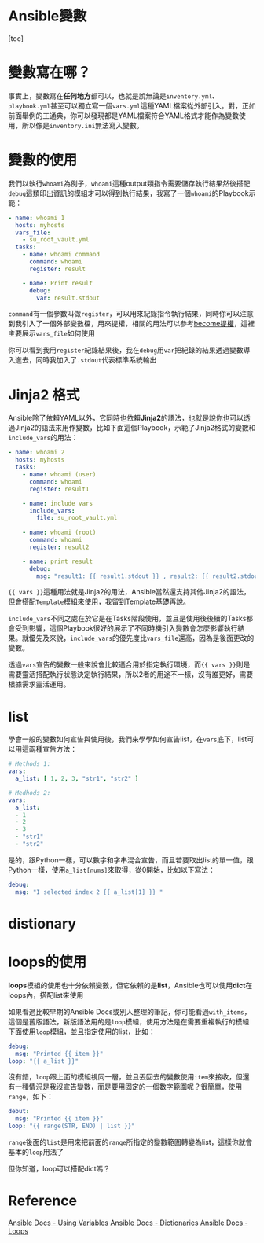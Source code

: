 # Ansible變數

[toc]

# 變數寫在哪？
事實上，變數寫在**任何地方**都可以，也就是說無論是`inventory.yml`、`playbook.yml`甚至可以獨立寫一個`vars.yml`這種YAML檔案從外部引入。對，正如前面舉例的工通典，你可以發現都是YAML檔案符合YAML格式才能作為變數使用，所以像是`inventory.ini`無法寫入變數。

# 變數的使用
我們以執行`whoami`為例子，`whoami`這種output類指令需要儲存執行結果然後搭配`debug`這類印出資訊的模組才可以得到執行結果，我寫了一個`whoami`的Playbook示範：
```YAML
- name: whoami 1
  hosts: myhosts
  vars_file:
    - su_root_vault.yml
  tasks:
    - name: whoami command
      command: whoami
      register: result

    - name: Print result
      debug:
        var: result.stdout
```
`command`有一個參數叫做`register`，可以用來紀錄指令執行結果，同時你可以注意到我引入了一個外部變數檔，用來提權，相關的用法可以參考[become提權](./become提權.md)，這裡主要展示`vars_file`如何使用

你可以看到我用`register`紀錄結果後，我在`debug`用`var`把紀錄的結果透過變數導入進去，同時我加入了`.stdout`代表標準系統輸出

# Jinja2 格式
Ansible除了依賴YAML以外，它同時也依賴**Jinja2**的語法，也就是說你也可以透過Jinja2的語法來用作變數，比如下面這個Playbook，示範了Jinja2格式的變數和`include_vars`的用法：
```YAML
- name: whoami 2
  hosts: myhosts
  tasks:
    - name: whoami (user)
      command: whoami
      register: result1

    - name: include vars
      include_vars:
        file: su_root_vault.yml
      
    - name: whoami (root)
      command: whoami
      register: result2

    - name: print result
      debug:
        msg: "result1: {{ result1.stdout }} , result2: {{ result2.stdout }}"
```
`{{ vars }}`這種用法就是Jinja2的用法，Ansible當然還支持其他Jinja2的語法，但會搭配`Template`模組來使用，我留到[Template基礎](../Template_Jinja2/Template基礎.md)再說。

`include_vars`不同之處在於它是在Tasks階段使用，並且是使用後後續的Tasks都會受到影響，這個Playbook很好的展示了不同時機引入變數會怎麼影響執行結果。就優先及來說，`include_vars`的優先度比`vars_file`還高，因為是後面更改的變數。

透過`vars`宣告的變數一般來說會比較適合用於指定執行環境，而`{{ vars }}`則是需要靈活搭配執行狀態決定執行結果，所以2者的用途不一樣，沒有誰更好，需要根據需求靈活運用。

# list
學會一般的變數如何宣告與使用後，我們來學學如何宣告list，在`vars`底下，list可以用這兩種宣告方法：
```YAML
# Methods 1:
vars:
  a_list: [ 1, 2, 3, "str1", "str2" ]

# Medhods 2:
vars:
  a_list:
  - 1
  - 2
  - 3
  - "str1"
  - "str2"

```
是的，跟Python一樣，可以數字和字串混合宣告，而且若要取出list的單一值，跟Python一樣，使用`a_list[nums]`來取得，從0開始，比如以下寫法：
```YAML
debug:
  msg: "I selected index 2 {{ a_list[1] }} "
```

# distionary


# loops的使用
**loops**模組的使用也十分依賴變數，但它依賴的是**list**，Ansible也可以使用**dict**在loops內，搭配list來使用

如果看過比較早期的Ansible Docs或別人整理的筆記，你可能看過`with_items`，這個是舊版語法，新版語法用的是`loop`模組，使用方法是在需要重複執行的模組下面使用`loop`模組，並且指定使用的list，比如：
```YAML
debug: 
  msg: "Printed {{ item }}"
loop: "{{ a_list }}"
```
沒有錯，`loop`跟上面的模組視同一層，並且丟回去的變數使用`item`來接收，但還有一種情況是我沒宣告變數，而是要用固定的一個數字範圍呢？很簡單，使用`range`，如下：
```YAML
debut:
  msg: "Printed {{ item }}"
loop: "{{ range(STR, END) | list }}"
```
`range`後面的`list`是用來把前面的`range`所指定的變數範圍轉變為list，這樣你就會基本的`loop`用法了

但你知道，loop可以搭配dict嗎？


# Reference
[Ansible Docs - Using Variables](https://docs.ansible.com/ansible/latest/playbook_guide/playbooks_variables.html)
[Ansible Docs - Dictionaries](https://docs.ansible.com/ansible/latest/collections/community/general/docsite/filter_guide_abstract_informations_dictionaries.html)
[Ansible Docs - Loops](https://docs.ansible.com/ansible/latest/playbook_guide/playbooks_loops.html)